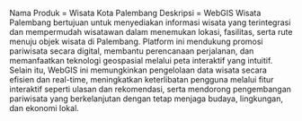 Nama Produk = Wisata Kota Palembang
Deskripsi = WebGIS Wisata Palembang bertujuan untuk menyediakan informasi wisata yang terintegrasi dan mempermudah wisatawan dalam menemukan lokasi, fasilitas, serta rute menuju objek wisata di Palembang. Platform ini mendukung promosi pariwisata secara digital, membantu perencanaan perjalanan, dan memanfaatkan teknologi geospasial melalui peta interaktif yang intuitif. Selain itu, WebGIS ini memungkinkan pengelolaan data wisata secara efisien dan real-time, meningkatkan keterlibatan pengguna melalui fitur interaktif seperti ulasan dan rekomendasi, serta mendorong pengembangan pariwisata yang berkelanjutan dengan tetap menjaga budaya, lingkungan, dan ekonomi lokal.
